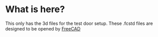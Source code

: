 # What is here? 
This only has the 3d files for the test door setup. These .fcstd files are designed to be opened by [FreeCAD](https://www.freecadweb.org/)
